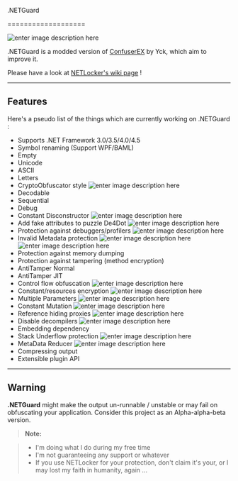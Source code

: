 .NETGuard

===================


![enter image description here](http://i.imgur.com/qCg3Xox.png)


.NETGuard is a modded version of [ConfuserEX](https://github.com/yck1509/ConfuserEx) by Yck, which aim to improve it.

Please have a look at [NETLocker's wiki page](https://github.com/XenocodeRCE/.NETGuard/wiki) ! 

----------

Features
-------------
Here's a pseudo list of the things which are currently working on .NETGuard  :

 - Supports .NET Framework 3.0/3.5/4.0/4.5
 - Symbol renaming (Support WPF/BAML)
  - Empty
  - Unicode
  - ASCII
  - Letters
  - CryptoObfuscator style ![enter image description here](http://www.thinkinbytes.com/images/icon_new.gif)
  - Decodable
  - Sequential
  - Debug
 - Constant Disconstructor ![enter image description here](http://www.thinkinbytes.com/images/icon_new.gif)
 - Add fake attributes to puzzle De4Dot ![enter image description here](http://www.thinkinbytes.com/images/icon_new.gif)
 - Protection against debuggers/profilers ![enter image description here](http://www.thinkinbytes.com/images/icon_improved.gif)
 - Invalid Metadata protection ![enter image description here](http://www.thinkinbytes.com/images/icon_improved.gif) ![enter image description here](http://www.thinkinbytes.com/images/icon_new.gif)
 - Protection against memory dumping
 - Protection against tampering (method encryption)
  - AntiTamper Normal
  - AntiTamper JIT
 - Control flow obfuscation ![enter image description here](http://www.thinkinbytes.com/images/icon_improved.gif)
 - Constant/resources encryption ![enter image description here](http://www.thinkinbytes.com/images/icon_improved.gif)
  - Multiple Parameters ![enter image description here](http://www.thinkinbytes.com/images/icon_new.gif)
  - Constant Mutation  ![enter image description here](http://www.thinkinbytes.com/images/icon_new.gif)
 - Reference hiding proxies ![enter image description here](http://www.thinkinbytes.com/images/icon_improved.gif)
 - Disable decompilers ![enter image description here](http://www.thinkinbytes.com/images/icon_improved.gif)
 - Embedding dependency
 - Stack Underflow protection ![enter image description here](http://www.thinkinbytes.com/images/icon_new.gif)
 - MetaData Reducer ![enter image description here](http://www.thinkinbytes.com/images/icon_new.gif)
 - Compressing output
 - Extensible plugin API


----------

Warning
-------------------

**.NETGuard** might make the output un-runnable / unstable or may fail on obfuscating your application.
Consider this project as an Alpha-alpha-beta version.


> **Note:**

> - I'm doing what I do during my free time
> - I'm not guaranteeing any support or whatever
> - If you use NETLocker for your protection, don't claim it's your, or I may lost my faith in humanity, again ...


